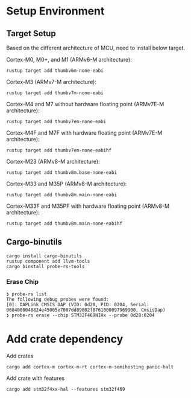 # Setup Environment

## Target Setup
Based on the different architecture of MCU, need to install below target.

Cortex-M0, M0+, and M1 (ARMv6-M architecture):
```
rustup target add thumbv6m-none-eabi
```

Cortex-M3 (ARMv7-M architecture):
```
rustup target add thumbv7m-none-eabi
```

Cortex-M4 and M7 without hardware floating point (ARMv7E-M architecture):
```
rustup target add thumbv7em-none-eabi
```

Cortex-M4F and M7F with hardware floating point (ARMv7E-M architecture):
```
rustup target add thumbv7em-none-eabihf
```

Cortex-M23 (ARMv8-M architecture):
```
rustup target add thumbv8m.base-none-eabi
```

Cortex-M33 and M35P (ARMv8-M architecture):
```
rustup target add thumbv8m.main-none-eabi
```

Cortex-M33F and M35PF with hardware floating point (ARMv8-M architecture):
```
rustup target add thumbv8m.main-none-eabihf
```

## Cargo-binutils

```
cargo install cargo-binutils
rustup component add llvm-tools
cargo binstall probe-rs-tools
```

### Erase Chip
```
❯ probe-rs list
The following debug probes were found:
[0]: DAPLink CMSIS_DAP (VID: 0d28, PID: 0204, Serial: 0604000048824e45005e7007dd89002f8761000097969900, CmsisDap)
❯ probe-rs erase --chip STM32F469NIHx --probe 0d28:0204

```

# Add crate dependency

Add crates
```
cargo add cortex-m cortex-m-rt cortex-m-semihosting panic-halt
```

Add crate with features
```
cargo add stm32f4xx-hal --features stm32f469
```
